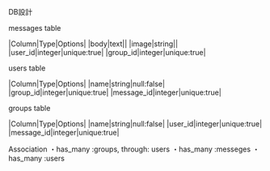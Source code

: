 DB設計

messages table

|Column|Type|Options|
|body|text||
|image|string||
|user_id|integer|unique:true|
|group_id|integer|unique:true|

users table

|Column|Type|Options|
|name|string|null:false|
|group_id|integer|unique:true|
|message_id|integer|unique:true|

groups table

|Column|Type|Options|
|name|string|null:false|
|user_id|integer|unique:true|
|message_id|integer|unique:true|

Association
・has_many :groups, through: users
・has_many :messeges
・has_many :users